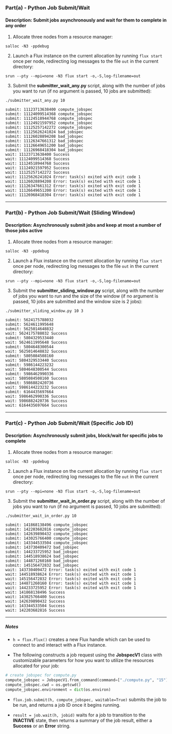 ### Part(a) - Python Job Submit/Wait

#### Description: Submit jobs asynchronously and wait for them to complete in any order

1. Allocate three nodes from a resource manager:

`salloc -N3 -ppdebug`

2. Launch a Flux instance on the current allocation by running `flux start` once per node, redirecting log messages to the file `out` in the current directory:

`srun --pty --mpi=none -N3 flux start -o,-S,log-filename=out`

3. Submit the **submitter_wait_any.py** script, along with the number of jobs you want to run (if no argument is passed, 10 jobs are submitted):

`./submitter_wait_any.py 10`

```
submit: 11123713638400 compute_jobspec
submit: 11124099514368 compute_jobspec
submit: 11124518944768 compute_jobspec
submit: 11124921597952 compute_jobspec
submit: 11125257142272 compute_jobspec
submit: 11125626241024 bad_jobspec
submit: 11126028894208 bad_jobspec
submit: 11126347661312 bad_jobspec
submit: 11126649651200 bad_jobspec
submit: 11126968418304 bad_jobspec
wait: 11123713638400 Success
wait: 11124099514368 Success
wait: 11124518944768 Success
wait: 11124921597952 Success
wait: 11125257142272 Success
wait: 11125626241024 Error: task(s) exited with exit code 1
wait: 11126028894208 Error: task(s) exited with exit code 1
wait: 11126347661312 Error: task(s) exited with exit code 1
wait: 11126649651200 Error: task(s) exited with exit code 1
wait: 11126968418304 Error: task(s) exited with exit code 1
```

---

### Part(b) - Python Job Submit/Wait (Sliding Window)

#### Description: Asynchronously submit jobs and keep at most a number of those jobs active

1. Allocate three nodes from a resource manager:

`salloc -N3 -ppdebug`

2. Launch a Flux instance on the current allocation by running `flux start` once per node, redirecting log messages to the file `out` in the current directory:

`srun --pty --mpi=none -N3 flux start -o,-S,log-filename=out`

3. Submit the **submitter_sliding_window.py** script, along with the number of jobs you want to run and the size of the window (if no argument is passed, 10 jobs are submitted and the window size is 2 jobs):

`./submitter_sliding_window.py 10 3`

```
submit: 5624175788032
submit: 5624611995648
submit: 5625014648832
wait: 5624175788032 Success
submit: 5804329533440
wait: 5624611995648 Success
submit: 5804648300544
wait: 5625014648832 Success
submit: 5805084508160
wait: 5804329533440 Success
submit: 5986144223232
wait: 5804648300544 Success
submit: 5986462990336
wait: 5805084508160 Success
submit: 5986882420736
wait: 5986144223232 Success
submit: 6164435697664
wait: 5986462990336 Success
wait: 5986882420736 Success
wait: 6164435697664 Success
```

---

### Part(c) - Python Job Submit/Wait (Specific Job ID)

#### Description: Asynchronously submit jobs, block/wait for specific jobs to complete

1. Allocate three nodes from a resource manager:

`salloc -N3 -ppdebug`

2. Launch a Flux instance on the current allocation by running `flux start` once per node, redirecting log messages to the file `out` in the current directory:

`srun --pty --mpi=none -N3 flux start -o,-S,log-filename=out`

3. Submit the **submitter_wait_in_order.py** script, along with the number of jobs you want to run (if no argument is passed, 10 jobs are submitted):

`./submitter_wait_in_order.py 10`

```
submit: 141868138496 compute_jobspec
submit: 142203682816 compute_jobspec
submit: 142639890432 compute_jobspec
submit: 143025766400 compute_jobspec
submit: 143344533504 compute_jobspec
submit: 143730409472 bad_jobspec
submit: 144233725952 bad_jobspec
submit: 144518938624 bad_jobspec
submit: 144871260160 bad_jobspec
submit: 145156472832 bad_jobspec
wait: 143730409472 Error: task(s) exited with exit code 1
wait: 144518938624 Error: task(s) exited with exit code 1
wait: 145156472832 Error: task(s) exited with exit code 1
wait: 144871260160 Error: task(s) exited with exit code 1
wait: 144233725952 Error: task(s) exited with exit code 1
wait: 141868138496 Success
wait: 143025766400 Success
wait: 142639890432 Success
wait: 143344533504 Success
wait: 142203682816 Success
```

---

##### Notes

- `h = flux.Flux()` creates a new Flux handle which can be used to connect to and interact with a Flux instance.

- The following constructs a job request using the **JobspecV1** class with customizable parameters for how you want to utilize the resources allocated for your job:

```python
# create jobspec for compute.py
compute_jobspec = JobspecV1.from_command(command=["./compute.py", "15"], num_tasks=4, num_nodes=2, cores_per_task=2)
compute_jobspec.cwd = os.getcwd()
compute_jobspec.environment = dict(os.environ)
```

- `flux.job.submit(h, compute_jobspec, waitable=True)` submits the job to be run, and returns a job ID once it begins running.

- `result = job.wait(h, jobid)` waits for a job to transition to the **INACTIVE** state, then returns a summary of the job result, either a **Success** or an **Error** string.
